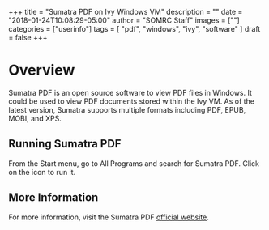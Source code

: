 +++
title = "Sumatra PDF on Ivy Windows VM"
description = ""
date = "2018-01-24T10:08:29-05:00"
author = "SOMRC Staff"
images = [""]
categories = ["userinfo"]
tags = [
    "pdf", 
    "windows",
    "ivy",
    "software"
]
draft = false
+++

# Overview

Sumatra PDF is an open source software to view PDF files in Windows. It could be used to view PDF documents stored within the Ivy VM. 
As of the latest version, Sumatra supports multiple formats including PDF, EPUB, MOBI, and XPS. 

## Running Sumatra PDF

From the Start menu, go to All Programs and search for Sumatra PDF. Click on the icon to run it. 

## More Information

For more information, visit the Sumatra PDF [official website](http://sumatrapdfreader.org/).
